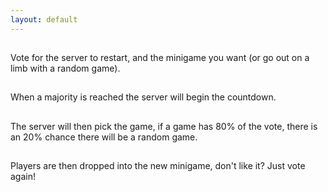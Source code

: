 ```yaml
---
layout: default
---
```


## <i class="twa twa-ballot-box-with-ballot"></i>
Vote for the server to restart, and the minigame you want (or go out on a limb with a random game).

## <i class="twa twa-chart-with-upwards-trend"></i>
When a majority is reached the server will begin the countdown.

## <i class="twa twa-game-die"></i>
The server will then pick the game, if a game has 80% of the vote, there is an 20% chance there will be a random game.

## <i class="twa twa-rainbow"></i>
Players are then dropped into the new minigame, don't like it? Just vote again!
